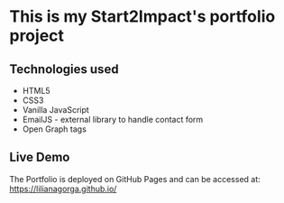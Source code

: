 # This is my Start2Impact's portfolio project 

## Technologies used 
* HTML5
* CSS3
* Vanilla JavaScript
* EmailJS - external library to handle contact form
* Open Graph tags

## Live Demo 
The Portfolio is deployed on GitHub Pages and can be accessed at: https://lilianagorga.github.io/
